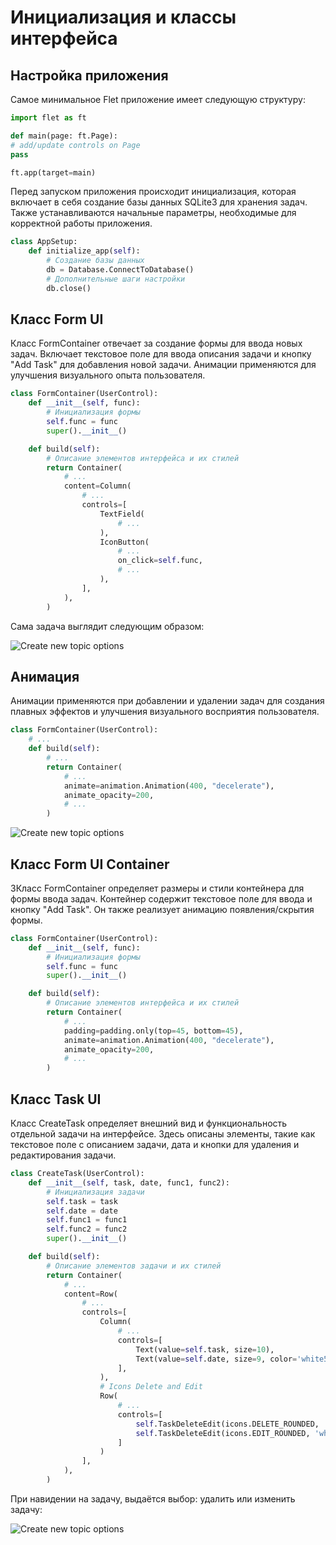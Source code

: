 # Инициализация и классы интерфейса

## Настройка приложения

Самое минимальное Flet приложение имеет следующую структуру:
```Python
import flet as ft

def main(page: ft.Page):
# add/update controls on Page
pass

ft.app(target=main)
```


Перед запуском приложения происходит инициализация, которая включает в себя создание базы данных SQLite3 для хранения задач. Также устанавливаются начальные параметры, необходимые для корректной работы приложения.
```Python
class AppSetup:
    def initialize_app(self):
        # Создание базы данных
        db = Database.ConnectToDatabase()
        # Дополнительные шаги настройки
        db.close()

```

## Класс Form UI
Класс FormContainer отвечает за создание формы для ввода новых задач. Включает текстовое поле для ввода описания задачи и кнопку "Add Task" для добавления новой задачи. Анимации применяются для улучшения визуального опыта пользователя.
```Python
class FormContainer(UserControl):
    def __init__(self, func):
        # Инициализация формы
        self.func = func
        super().__init__()

    def build(self):
        # Описание элементов интерфейса и их стилей
        return Container(
            # ...
            content=Column(
                # ...
                controls=[
                    TextField(
                        # ...
                    ),
                    IconButton(
                        # ...
                        on_click=self.func,
                        # ...
                    ),
                ],
            ),
        )

```

Сама задача выглядит следующим образом:

![Create new topic options](2.png)



## Анимация
Анимации применяются при добавлении и удалении задач для создания плавных эффектов и улучшения визуального восприятия пользователя.
```Python
class FormContainer(UserControl):
    # ...
    def build(self):
        # ...
        return Container(
            # ...
            animate=animation.Animation(400, "decelerate"),
            animate_opacity=200,
            # ...
        )

```

![Create new topic options](gif.gif)

## Класс Form UI Container
ЗКласс FormContainer определяет размеры и стили контейнера для формы ввода задач. Контейнер содержит текстовое поле для ввода и кнопку "Add Task". Он также реализует анимацию появления/скрытия формы.

```Python
class FormContainer(UserControl):
    def __init__(self, func):
        # Инициализация формы
        self.func = func
        super().__init__()

    def build(self):
        # Описание элементов интерфейса и их стилей
        return Container(
            # ...
            padding=padding.only(top=45, bottom=45),
            animate=animation.Animation(400, "decelerate"),
            animate_opacity=200,
            # ...
        )

```
## Класс Task UI
Класс CreateTask определяет внешний вид и функциональность отдельной задачи на интерфейсе. Здесь описаны элементы, такие как текстовое поле с описанием задачи, дата и кнопки для удаления и редактирования задачи.

```Python
class CreateTask(UserControl):
    def __init__(self, task, date, func1, func2):
        # Инициализация задачи
        self.task = task
        self.date = date
        self.func1 = func1
        self.func2 = func2
        super().__init__()

    def build(self):
        # Описание элементов задачи и их стилей
        return Container(
            # ...
            content=Row(
                # ...
                controls=[
                    Column(
                        # ...
                        controls=[
                            Text(value=self.task, size=10),
                            Text(value=self.date, size=9, color='white54'),
                        ],
                    ),
                    # Icons Delete and Edit
                    Row(
                        # ...
                        controls=[
                            self.TaskDeleteEdit(icons.DELETE_ROUNDED, 'red500', self.func1),
                            self.TaskDeleteEdit(icons.EDIT_ROUNDED, 'white70', self.func2),
                        ]
                    )
                ],
            ),
        )

```
При навидении на задачу, выдаётся выбор: удалить или изменить задачу:

![Create new topic options](1.png)